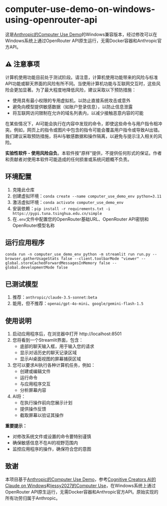 # computer-use-demo-on-windows-using-openrouter-api

这是[Anthropic的Computer Use Demo](https://github.com/anthropics/anthropic-quickstarts/tree/main/computer-use-demo)的Windows兼容版本，经过修改可以在Windows系统上通过OpenRouter API原生运行，无需Docker容器和Anthropic官方API。

## ⚠️ 注意事项

计算机使用功能目前处于测试阶段。请注意，计算机使用功能带来的风险与标准API功能或聊天界面的风险有所不同。当使用计算机功能与互联网交互时，这些风险会更加显著。为了最大程度地降低风险，建议采取以下预防措施：

- 使用具有最小权限的专用虚拟机，以防止直接系统攻击或意外
- 避免向模型提供敏感数据（如账户登录信息），以防止信息泄露
- 将互联网访问限制在允许的域名列表内，以减少接触恶意内容的可能

在某些情况下，AI可能会执行在内容中发现的命令，即使这些命令与用户指令相冲突。例如，网页上的指令或图片中包含的指令可能会覆盖用户指令或导致AI出错。我们建议采取预防措施，将AI与敏感数据和操作隔离，以避免与提示注入相关的风险。

**实验性软件 - 使用风险自负**。本软件按"原样"提供，不提供任何形式的保证。作者和贡献者对使用本软件可能造成的任何损害或系统问题概不负责。

## 环境配置

1. 克隆此仓库
2. 创建虚拟环境：`conda create --name computer_use_demo_env python=3.11`
3. 激活虚拟环境：`conda activate computer_use_demo_env`
4. 安装依赖：`pip install -r requirements.txt -i https://pypi.tuna.tsinghua.edu.cn/simple`
5. 在`.env`文件中配置您的OpenRouter基础URL、OpenRouter API密钥和OpenRouter模型名称

## 运行应用程序
`conda run -n computer_use_demo_env python -m streamlit run run.py --browser.gatherUsageStats false --client.toolbarMode "viewer" --global.storeCachedForwardMessagesInMemory false --global.developmentMode false`

## 已测试模型

1. 推荐：`anthropic/claude-3.5-sonnet:beta`
2. 能用，但不推荐：`openai/gpt-4o-mini`、`google/gemini-flash-1.5`

## 使用说明

1. 启动应用程序后，在浏览器中打开 http://localhost:8501
2. 您将看到一个Streamlit界面，包含：
   - 底部的聊天输入框，用于输入您的请求
   - 显示对话历史的聊天记录区域
   - 显示AI桌面视图的屏幕捕获区域
3. 您可以要求AI执行各种计算机任务，例如：
   - 创建或编辑文件
   - 运行命令
   - 与应用程序交互
   - 分析屏幕内容
4. AI将：
   - 在执行操作前向您展示计划
   - 提供操作反馈
   - 截取屏幕以验证其操作

**重要提示：**
- 对修改系统文件或设置的命令要特别谨慎
- 确保敏感信息不在AI的视野范围内
- 监控应用程序的操作，确保符合您的意图

## 致谢

本项目基于[Anthropic的Computer Use Demo](https://github.com/anthropics/anthropic-quickstarts/tree/main/computer-use-demo)，参考[Cognitive Creators AI的Claude on Windows](https://github.com/Cognitive-Creators-AI/Claude-on-windows)和[jessy2027的Computer Use](https://github.com/jessy2027/computer-use)，在Windows系统上通过OpenRouter API原生运行，无需Docker容器和Anthropic官方API。原始实现的所有功劳归属于Anthropic。
